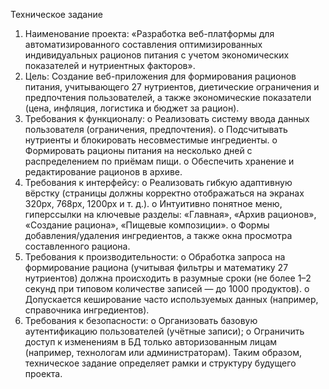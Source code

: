 Техническое задание
1.	Наименование проекта: 
«Разработка веб-платформы для автоматизированного составления оптимизированных индивидуальных рационов питания с учетом экономических показателей и нутриентных факторов».
2.	Цель: 
Создание веб-приложения для формирования рационов питания, учитывающего 27 нутриентов,
 диетические ограничения и предпочтения пользователей, а также экономические показатели (цена, инфляция, логистика и бюджет за рацион).
3.	Требования к функционалу:
o	Реализовать систему ввода данных пользователя (ограничения, предпочтения).
o	Подсчитывать нутриенты и блокировать несовместимые ингредиенты.
o	Формировать рационы питания на несколько дней с распределением по приёмам пищи.
o	Обеспечить хранение и редактирование рационов в архиве.
4.	Требования к интерфейсу:
o	Реализовать гибкую адаптивную вёрстку (страницы должны корректно отображаться на экранах 320px,
 768px, 1200px и т. д.).
o	Интуитивно понятное меню, гиперссылки на ключевые разделы: «Главная», «Архив рационов», 
«Создание рациона», «Пищевые композиции».
o	Формы добавления/удаления ингредиентов, а также окна просмотра составленного рациона.
5.	Требования к производительности:
o	Обработка запроса на формирование рациона (учитывая фильтры и математику 27 нутриентов) 
должна происходить в разумные сроки (не более 1–2 секунд при типовом количестве записей — до 1000 продуктов).
o	Допускается кеширование часто используемых данных (например, справочника ингредиентов).
6.	Требования к безопасности:
o	Организовать базовую аутентификацию пользователей (учётные записи);
o	Ограничить доступ к изменениям в БД только авторизованным лицам (например, 
технологам или администраторам).
Таким образом, техническое задание определяет рамки и структуру будущего проекта.

